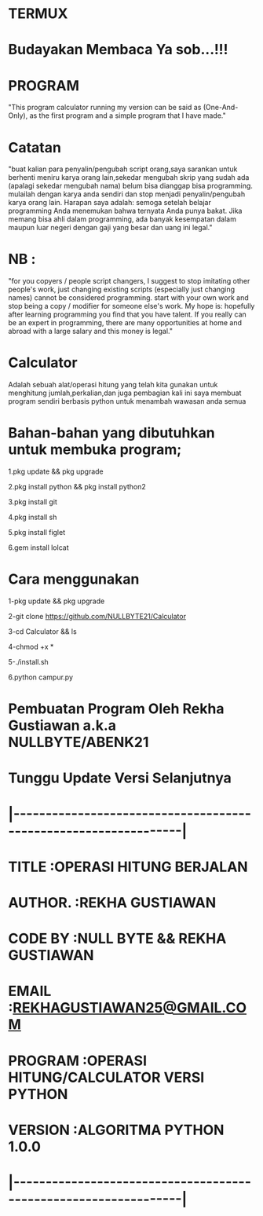 # TERMUX
# Budayakan Membaca Ya sob...!!! 
# PROGRAM
"This program calculator running my version can be said as (One-And-Only),
as the first program and a simple program that I have made."
# Catatan
"buat kalian para penyalin/pengubah script orang,saya sarankan untuk berhenti meniru karya orang lain,sekedar mengubah skrip yang sudah ada (apalagi sekedar mengubah nama) belum bisa dianggap bisa programming.
mulailah dengan karya anda sendiri dan stop menjadi penyalin/pengubah karya orang lain.
Harapan saya adalah: semoga setelah belajar programming  Anda menemukan bahwa ternyata Anda punya bakat. Jika memang bisa ahli dalam programming, ada banyak kesempatan dalam maupun luar negeri dengan gaji yang besar dan uang ini legal."
# NB :
"for you copyers / people script changers, I suggest to stop imitating other people's work, just changing existing scripts (especially just changing names) cannot be considered programming.
start with your own work and stop being a copy / modifier for someone else's work.
My hope is: hopefully after learning programming you find that you have talent. If you really can be an expert in programming, there are many opportunities at home and abroad with a large salary and this money is legal."
# Calculator
Adalah sebuah alat/operasi hitung yang telah kita gunakan untuk menghitung jumlah,perkalian,dan juga pembagian
kali ini saya membuat program sendiri berbasis python untuk menambah wawasan anda semua

# Bahan-bahan yang dibutuhkan untuk membuka program; 

1.pkg update && pkg upgrade

2.pkg install python && pkg install python2

3.pkg install git

4.pkg install sh

5.pkg install figlet

6.gem install lolcat
# Cara menggunakan
1-pkg update && pkg upgrade

2-git clone https://github.com/NULLBYTE21/Calculator

3-cd Calculator && ls

4-chmod +x *

5-./install.sh

6.python campur.py

# Pembuatan Program Oleh Rekha Gustiawan a.k.a NULLBYTE/ABENK21
# Tunggu Update Versi Selanjutnya
#   |----------------------------------------------------------------|
#    TITLE   :OPERASI HITUNG BERJALAN
#    AUTHOR. :REKHA GUSTIAWAN
#    CODE BY :NULL BYTE && REKHA GUSTIAWAN
#    EMAIL   :REKHAGUSTIAWAN25@GMAIL.COM
#    PROGRAM :OPERASI HITUNG/CALCULATOR VERSI PYTHON
#    VERSION :ALGORITMA PYTHON 1.0.0
#   |----------------------------------------------------------------|
